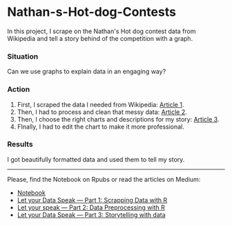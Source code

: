 # Nathan-s-Hot-dog-Contests
In this project, I scrape on the Nathan's Hot dog contest data from Wikipedia and tell a story behind of the competition with a graph.

### Situation
Can we use graphs to explain data in an engaging way?

### Action
1. First, I scraped the data I needed from Wikipedia: [Article 1](https://medium.com/@becaye-balde/let-your-data-speak-part-1-scrapping-data-with-r-5a25fbfd4daa).
2. Then, I had to process and clean that messy data:  [Article 2](https://medium.com/@becaye-balde/let-your-speak-part-2-data-preprocessing-with-r-d4715675eff8). 
3. Then, I choose the right charts and descriptions for my story: [Article 3](https://medium.com/@becaye-balde/let-your-data-speak-part-3-storytelling-with-data-a88c67b17bc8).
4. FInally, I had to edit the chart to make it more professional.

### Results
I got beautifully formatted data and used them to tell my story.

---

Please, find the Notebook on Rpubs or read the articles on Medium:

* [Notebook](https://rpubs.com/becaye/hot-dogs-contest)
* [Let your Data Speak — Part 1: Scrapping Data with R](https://medium.com/@becaye-balde/let-your-data-speak-part-1-scrapping-data-with-r-5a25fbfd4daa)
* [Let your speak — Part 2: Data Preprocessing with R](https://medium.com/@becaye-balde/let-your-speak-part-2-data-preprocessing-with-r-d4715675eff8)
* [Let your Data Speak — Part 3: Storytelling with data
](https://medium.com/@becaye-balde/let-your-data-speak-part-3-storytelling-with-data-a88c67b17bc8)
